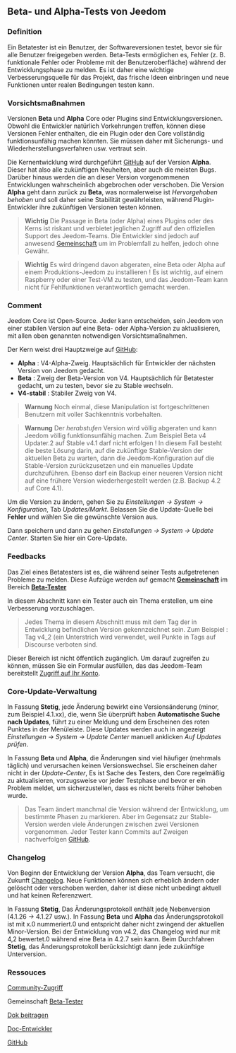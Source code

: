 
## Beta- und Alpha-Tests von Jeedom

### Definition

Ein Betatester ist ein Benutzer, der Softwareversionen testet, bevor sie für alle Benutzer freigegeben werden. Beta-Tests ermöglichen es, Fehler (z. B. funktionale Fehler oder Probleme mit der Benutzeroberfläche) während der Entwicklungsphase zu melden. Es ist daher eine wichtige Verbesserungsquelle für das Projekt, das frische Ideen einbringen und neue Funktionen unter realen Bedingungen testen kann. 

### Vorsichtsmaßnahmen

Versionen **Beta** und **Alpha** Core oder Plugins sind Entwicklungsversionen. Obwohl die Entwickler natürlich Vorkehrungen treffen, können diese Versionen Fehler enthalten, die ein Plugin oder den Core vollständig funktionsunfähig machen könnten. Sie müssen daher mit Sicherungs- und Wiederherstellungsverfahren usw. vertraut sein.

Die Kernentwicklung wird durchgeführt [GitHub](https://github.com/jeedom/core) auf der Version **Alpha**. Dieser hat also alle zukünftigen Neuheiten, aber auch die meisten Bugs. Darüber hinaus werden die an dieser Version vorgenommenen Entwicklungen wahrscheinlich abgebrochen oder verschoben. Die Version **Alpha** geht dann zurück zu **Beta**, was normalerweise ist *Hervorgehoben behoben* und soll daher seine Stabilität gewährleisten, während Plugin-Entwickler ihre zukünftigen Versionen testen können.

> **Wichtig**
> Die Passage in Beta (oder Alpha) eines Plugins oder des Kerns ist riskant und verbietet jeglichen Zugriff auf den offiziellen Support des Jeedom-Teams. Die Entwickler sind jedoch auf anwesend [Gemeinschaft](https://community.jeedom.com/) um im Problemfall zu helfen, jedoch ohne Gewähr.

> **Wichtig**
> Es wird dringend davon abgeraten, eine Beta oder Alpha auf einem Produktions-Jeedom zu installieren ! Es ist wichtig, auf einem Raspberry oder einer Test-VM zu testen, und das Jeedom-Team kann nicht für Fehlfunktionen verantwortlich gemacht werden.

### Comment

Jeedom Core ist Open-Source. Jeder kann entscheiden, sein Jeedom von einer stabilen Version auf eine Beta- oder Alpha-Version zu aktualisieren, mit allen oben genannten notwendigen Vorsichtsmaßnahmen.

Der Kern weist drei Hauptzweige auf [GitHub](https://github.com/jeedom/core):

-  **Alpha** : V4-Alpha-Zweig. Hauptsächlich für Entwickler der nächsten Version von Jeedom gedacht.
-  **Beta** : Zweig der Beta-Version von V4. Hauptsächlich für Betatester gedacht, um zu testen, bevor sie zu Stable wechseln.
-  **V4-stabil** : Stabiler Zweig von V4.

> **Warnung**
> Noch einmal, diese Manipulation ist fortgeschrittenen Benutzern mit voller Sachkenntnis vorbehalten.

> **Warnung**
> Der *herabstufen* Version wird völlig abgeraten und kann Jeedom völlig funktionsunfähig machen. Zum Beispiel Beta v4 Updater.2 auf Stable v4.1 darf nicht erfolgen ! In diesem Fall besteht die beste Lösung darin, auf die zukünftige Stable-Version der aktuellen Beta zu warten, dann die Jeedom-Konfiguration auf die Stable-Version zurückzusetzen und ein manuelles Update durchzuführen. Ebenso darf ein Backup einer neueren Version nicht auf eine frühere Version wiederhergestellt werden (z.B. Backup 4.2 auf Core 4.1).

Um die Version zu ändern, gehen Sie zu *Einstellungen → System → Konfiguration*, Tab *Updates/Markt*. Belassen Sie die Update-Quelle bei **Fehler** und wählen Sie die gewünschte Version aus.

Dann speichern und dann zu gehen *Einstellungen → System → Update Center*. Starten Sie hier ein Core-Update.

### Feedbacks

Das Ziel eines Betatesters ist es, die während seiner Tests aufgetretenen Probleme zu melden.
Diese Aufzüge werden auf gemacht **[Gemeinschaft](https://community.jeedom.com/)** im Bereich **[Beta-Tester](https://community.jeedom.com/c/salon-des-beta-testeurs/6)**

In diesem Abschnitt kann ein Tester auch ein Thema erstellen, um eine Verbesserung vorzuschlagen.

> Jedes Thema in diesem Abschnitt muss mit dem Tag der in Entwicklung befindlichen Version gekennzeichnet sein. Zum Beispiel : Tag v4_2 (ein Unterstrich wird verwendet, weil Punkte in Tags auf Discourse verboten sind.

Dieser Bereich ist nicht öffentlich zugänglich. Um darauf zugreifen zu können, müssen Sie ein Formular ausfüllen, das das Jeedom-Team bereitstellt [Zugriff auf Ihr Konto](https://blog.jeedom.com/jeedom-partenaire-beta-testeur/).

### Core-Update-Verwaltung

In Fassung **Stetig**, jede Änderung bewirkt eine Versionsänderung (minor, zum Beispiel 4.1.xx), die, wenn Sie überprüft haben **Automatische Suche nach Updates**, führt zu einer Meldung und dem Erscheinen des roten Punktes in der Menüleiste. Diese Updates werden auch in angezeigt *Einstellungen → System → Update Center* manuell anklicken *Auf Updates prüfen*.

In Fassung **Beta** und **Alpha**, die Änderungen sind viel häufiger (mehrmals täglich) und verursachen keinen Versionswechsel. Sie erscheinen daher nicht in der *Update-Center*, Es ist Sache des Testers, den Core regelmäßig zu aktualisieren, vorzugsweise vor jeder Testphase und bevor er ein Problem meldet, um sicherzustellen, dass es nicht bereits früher behoben wurde.

> Das Team ändert manchmal die Version während der Entwicklung, um bestimmte Phasen zu markieren. Aber im Gegensatz zur Stable-Version werden viele Änderungen zwischen zwei Versionen vorgenommen. Jeder Tester kann Commits auf Zweigen nachverfolgen [GitHub](https://github.com/jeedom/core).

### Changelog

Von Beginn der Entwicklung der Version **Alpha**, das Team versucht, die Zukunft [Changelog](/fr_FR/core/#VERSION#/Änderungsprotokoll). Neue Funktionen können sich erheblich ändern oder gelöscht oder verschoben werden, daher ist diese nicht unbedingt aktuell und hat keinen Referenzwert.

In Fassung **Stetig**, Das Änderungsprotokoll enthält jede Nebenversion (4.1.26 -> 4.1.27 usw.). In Fassung **Beta** und **Alpha** das Änderungsprotokoll ist mit x.0 nummeriert.0 und entspricht daher nicht zwingend der aktuellen Minor-Version. Bei der Entwicklung von v4.2, das Changelog wird nur mit 4,2 bewertet.0 während eine Beta in 4.2.7 sein kann. Beim Durchfahren **Stetig**, das Änderungsprotokoll berücksichtigt dann jede zukünftige Unterversion.

### Ressouces

 [Community-Zugriff](https://blog.jeedom.com/jeedom-partenaire-beta-testeur/)
 
Gemeinschaft [Beta-Tester](https://community.jeedom.com/c/salon-des-beta-testeurs/6)

[Dok beitragen](/de_DE/contribute/)

[Doc-Entwickler](/de_DE/dev/)

[GitHub](https://github.com/jeedom/core)
